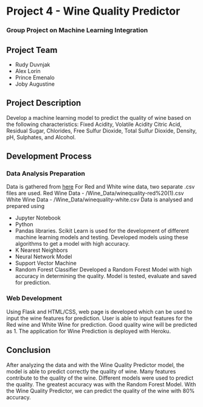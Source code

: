 # Project 4 - Wine Quality Predictor
### Group Project on Machine Learning Integration
## Project Team
-   Rudy Duvnjak 
-   Alex Lorin 
-   Prince Emenalo
-   Joby Augustine
## Project Description
Develop a machine learning model to predict the quality of wine based on the following characteristics: 
Fixed Acidity,
Volatile Acidity
Citric Acid, 
Residual Sugar, 
Chlorides,
Free Sulfur Dioxide, 
Total Sulfur Dioxide, 
Density, 
pH, 
Sulphates,  and Alcohol.
## Development Process
### Data Analysis Preparation
Data is gathered from [here](https://archive.ics.uci.edu/ml/datasets/wine+quality)
For Red and White wine data, two separate .csv files are used.
Red Wine Data - /Wine_Data/winequality-red%20(1).csv
White Wine Data  - /Wine_Data/winequality-white.csv
Data is analysed and prepared using 
-   Jupyter Notebook 
-   Python 
-   Pandas libraries.
Scikit Learn is used for the development of different machine learning models and testing.
Developed models using these algorithms to get a model with high accuracy.
-  K Nearest Neighbors
- Neural Network Model
- Support Vector Machine 
- Random Forest Classifier 
Developed a Random Forest Model with high accuracy in determining the quality.
Model is tested, evaluate and saved for prediction.
### Web Development 
Using Flask and  HTML/CSS, web page is developed which can be used to input the wine features for prediction.
User is able to input features for the Red wine and White Wine for prediction.
Good quality wine will be predicted as 1.
The application for Wine Prediction is deployed with Heroku.
## Conclusion
After analyzing the data and with the Wine Quality Predictor model, the model is able to predict correctly the quality of wine.
Many features contribute to the quality of the wine. 
Different models were used to predict the quality. The greatest accuracy was with the Random Forest Model.
With the Wine Quality Predictor, we can predict the quality of the wine with 80% accuracy.
